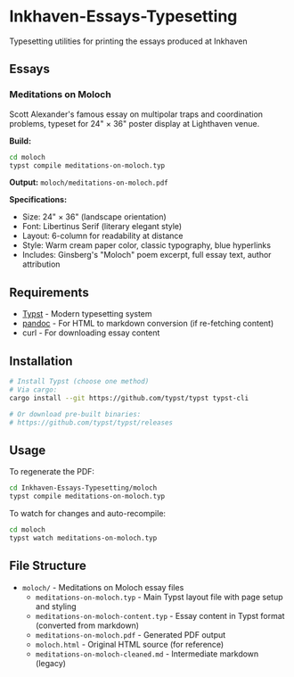 # Inkhaven-Essays-Typesetting

Typesetting utilities for printing the essays produced at Inkhaven

## Essays

### Meditations on Moloch

Scott Alexander's famous essay on multipolar traps and coordination problems, typeset for 24" × 36" poster display at Lighthaven venue.

**Build:**
```bash
cd moloch
typst compile meditations-on-moloch.typ
```

**Output:** `moloch/meditations-on-moloch.pdf`

**Specifications:**
- Size: 24" × 36" (landscape orientation)
- Font: Libertinus Serif (literary elegant style)
- Layout: 6-column for readability at distance
- Style: Warm cream paper color, classic typography, blue hyperlinks
- Includes: Ginsberg's "Moloch" poem excerpt, full essay text, author attribution

## Requirements

- [Typst](https://typst.app/) - Modern typesetting system
- [pandoc](https://pandoc.org/) - For HTML to markdown conversion (if re-fetching content)
- curl - For downloading essay content

## Installation

```bash
# Install Typst (choose one method)
# Via cargo:
cargo install --git https://github.com/typst/typst typst-cli

# Or download pre-built binaries:
# https://github.com/typst/typst/releases
```

## Usage

To regenerate the PDF:

```bash
cd Inkhaven-Essays-Typesetting/moloch
typst compile meditations-on-moloch.typ
```

To watch for changes and auto-recompile:

```bash
cd moloch
typst watch meditations-on-moloch.typ
```

## File Structure

- `moloch/` - Meditations on Moloch essay files
  - `meditations-on-moloch.typ` - Main Typst layout file with page setup and styling
  - `meditations-on-moloch-content.typ` - Essay content in Typst format (converted from markdown)
  - `meditations-on-moloch.pdf` - Generated PDF output
  - `moloch.html` - Original HTML source (for reference)
  - `meditations-on-moloch-cleaned.md` - Intermediate markdown (legacy)
